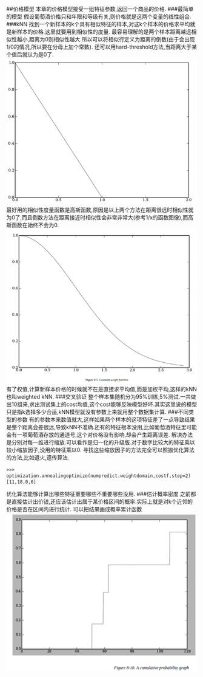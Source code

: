 ##价格模型
本章的价格模型接受一组特征参数,返回一个商品的价格.
###最简单的模型
假设葡萄酒价格只和年限和等级有关,则价格就是这两个变量的线性组合.
###kNN
找到一个新样本的k个具有相似特征的样本,对这k个样本的价格求平均就是新样本的价格.这里就要用到相似性的度量.
最容易理解的是两个样本距离越远相似性越小,距离为0则相似性越大.所以可以将相似行定义为距离的倒数(由于会出现1/0的情况,所以要在分母上加个常数).
还可以用hard-threshold方法,当距离大于某个值后就认为是0了.
![](images/12.png)
最好用的相似性度量函数是高斯函数,原因是以上两个方法在距离很远时相似性就为0了,而且倒数方法在距离接近时相似性会非常非常大(参考1/x的函数图像),而高斯函数在始终不会为0.
![](images/13.png)
有了权值,计算新样本价格的时候就不在是直接求平均值,而是加权平均,这样的kNN也叫weighted kNN.
###交叉验证
整个样本集随机分为95%训练,5%测试.一共做出10组来,求出测试集上的cost均值,这个cost能够反映模型好坏.其实这里说的模型只是指k选择多少合适,kNN模型就没有参数上来就用整个数据集计算.
###不同类型的参数
有的参数本来数值就大,这样如果两个样本的这项特征差了一点导致结果是整个距离会差很远,导致kNN不准确.还有的特征根本没用,比如葡萄酒特征里可能会有一项葡萄酒存放的通道号,这个对价格没有影响,却会产生距离误差.
解决办法是分别对每一维进行缩放.可以看作是归一化的升级版.对于数字比较大的特征乘以较小缩放因子,没用的特征乘以0.
寻找这些缩放因子的方法完全可以照搬优化算法的方法,比如退火,遗传算法.
```
>>> optimization.annealingoptimize(numpredict.weightdomain,costf,step=2)
[11,18,0,6]
```
优化算法能够计算出哪些特征重要哪些不重要哪些没用.
###估计概率密度
之前都是直接估计出价钱,还应该估计出属于某价格区间的概率.实际上就是对k个近邻的价格是否在区间内进行统计.
可以把结果画成概率累计函数
![](images/14.png)
